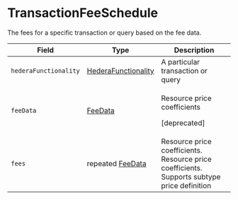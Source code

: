 # TransactionFeeSchedule

The fees for a specific transaction or query based on the fee data.

| Field                 | Type                                            | Description                                                                                 |
| --------------------- | ----------------------------------------------- | ------------------------------------------------------------------------------------------- |
| `hederaFunctionality` | ​[HederaFunctionality](hederafunctionality.md)​ | A particular transaction or query                                                           |
| `feeData`             | ​[FeeData](feedata.md)​                         | <p>Resource price coefficients</p><p>[deprecated]</p>                                          |
| `fees`                | repeated [FeeData](feedata.md)                  | Resource price coefficients. Resource price coefficients. Supports subtype price definition |

#### &#x20;<a href="#undefined" id="undefined"></a>
